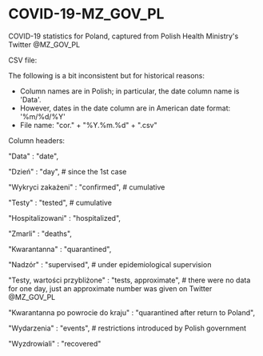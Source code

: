 # COVID-19-MZ_GOV_PL
COVID-19 statistics for Poland, captured from Polish Health Ministry's Twitter @MZ_GOV_PL

CSV file:

The following is a bit inconsistent but for historical reasons: 
* Column names are in Polish; in particular, the date column name is 'Data'. 
* However, dates in the date column are in American date format: '%m/%d/%Y'
* File name: "cor." + "%Y.%m.%d" + ".csv"

Column headers: 

  "Data" : "date", 

  "Dzień" : "day",  #  since the 1st case 

  "Wykryci zakażeni" : "confirmed",  # cumulative

  "Testy" : "tested",  # cumulative

  "Hospitalizowani" : "hospitalized", 

  "Zmarli" : "deaths", 

  "Kwarantanna" : "quarantined", 

  "Nadzór" : "supervised",  # under epidemiological supervision

  "Testy, wartości przybliżone" : "tests, approximate",  # there were no data for one day, just an approximate number was given on Twitter @MZ_GOV_PL

  "Kwarantanna po powrocie do kraju" : "quarantined after return to Poland", 

  "Wydarzenia" : "events",  # restrictions introduced by Polish government

  "Wyzdrowiali" : "recovered"

